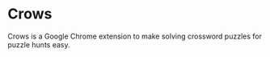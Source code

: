 Crows
=======

Crows is a Google Chrome extension to make solving crossword puzzles for puzzle hunts easy.
